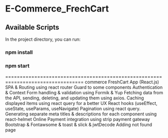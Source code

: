 # E-Commerce_FrechCart
## Available Scripts

In the project directory, you can run:

### npm install
### npm start

=================================================================================
commerce FreshCart App (React.js)
SPA & Routing using react router
Guard to some components
Authentication & Context 
Form handling & validation using Formik & Yup 
Fetching data from the API, sending, deleting, and updating them using axios. 
Caching displayed items using react query for a better UX
React hooks (useEffect, useState, useParams, useNavigate)
Pagination using react query. 
Generating separate meta titles & descriptions for each component using react-helmet 
Online Payment integration using strip payment gateway 
Bootstrap & Fontawsome & toast & slick & jwtDecode 
Adding not found page
